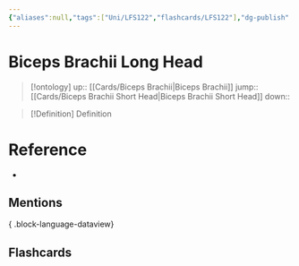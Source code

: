 ```yaml
---
{"aliases":null,"tags":["Uni/LFS122","flashcards/LFS122"],"dg-publish":true,"permalink":"/cards/biceps-brachii-long-head/","dgPassFrontmatter":true}
---
```


# Biceps Brachii Long Head

> [!ontology]
> up:: [[Cards/Biceps Brachii\|Biceps Brachii]]
> jump:: [[Cards/Biceps Brachii Short Head\|Biceps Brachii Short Head]]
> down:: 

> [!Definition] Definition
> 

<style> .container {font-family: sans-serif; text-align: center;} .button-wrapper button {z-index: 1;height: 40px; width: 100px; margin: 10px;padding: 5px;} .excalidraw .App-menu_top .buttonList { display: flex;} .excalidraw-wrapper { height: 800px; margin: 50px; position: relative;} :root[dir="ltr"] .excalidraw .layer-ui__wrapper .zen-mode-transition.App-menu_bottom--transition-left {transform: none;} </style><script src="https://cdn.jsdelivr.net/npm/react@17/umd/react.production.min.js"></script><script src="https://cdn.jsdelivr.net/npm/react-dom@17/umd/react-dom.production.min.js"></script><script type="text/javascript" src="https://cdn.jsdelivr.net/npm/@excalidraw/excalidraw@0/dist/excalidraw.production.min.js"></script><div id="Biceps_Brachii_Long_Head_on_Diagramexcalidraw.md1"></div><script>(function(){const InitialData={"type":"excalidraw","version":2,"source":"https://github.com/zsviczian/obsidian-excalidraw-plugin/releases/tag/1.9.19","elements":[{"id":"W_vN2A3ZrH8cNJMORvUmT","type":"image","x":-45.84853828244093,"y":-131.0879783630371,"width":212.2560975609756,"height":413,"angle":0,"strokeColor":"transparent","backgroundColor":"transparent","fillStyle":"hachure","strokeWidth":1,"strokeStyle":"solid","roughness":1,"opacity":100,"groupIds":[],"frameId":null,"roundness":null,"seed":1400641406,"version":4,"versionNonce":1426071614,"isDeleted":false,"boundElements":null,"updated":1695439515054,"link":null,"locked":false,"status":"pending","fileId":"c8e42e4ad9263bb4bfd69a42d9e00120f63b6fa6","scale":[1,1]},{"id":"97WpkJ6sz7ojwEZnKMDKv","type":"line","x":113.82294368314405,"y":-81.23684465889166,"width":134.258534997915,"height":348.18161944326624,"angle":0,"strokeColor":"#1971c2","backgroundColor":"transparent","fillStyle":"hachure","strokeWidth":4,"strokeStyle":"solid","roughness":1,"opacity":100,"groupIds":[],"frameId":null,"roundness":{"type":2},"seed":219144446,"version":2018,"versionNonce":112242018,"isDeleted":false,"boundElements":null,"updated":1695439625576,"link":null,"locked":false,"points":[[0,0],[1.1990205522642725,-1.4215793581729343],[-10.132831884794172,-11.164094423395397],[-21.25815058887862,-7.589766730124822],[-33.0471513587797,8.282169520798007],[-38.240218762493484,32.40821234876431],[-45.71570079267251,62.22991977421263],[-56.10182606704062,89.52593842910322],[-72.52269504423514,116.65173940450174],[-98.88505711800195,162.93137438992932],[-109.1041469770882,199.78787078027483],[-114.93180039964703,226.2076098285023],[-117.68397264892138,263.1078176789023],[-118.76499018065039,283.88843414424394],[-122.21202525941376,310.05773835193986],[-133.05951444565073,337.01752501987085],[-124.63811764812806,332.7099437932389],[-81.49684614888012,233.3548752085107],[-67.55750185313319,196.137736540159],[-50.40789180474822,151.211422647052],[-38.02222037075698,105.53832151622339],[-37.91110363099311,96.55325553659746],[-33.46774603374136,71.21178662818167],[-28.98613279017158,37.26775624318958],[-27.22664585022804,18.90598778789601],[-21.518305878070294,4.4994374808423885],[-13.254501721899402,-5.360835199832863],[0,0]],"lastCommittedPoint":[0.507255836728973,0.26190045679484797],"startBinding":null,"endBinding":null,"startArrowhead":null,"endArrowhead":null},{"id":"DuyET7SD","type":"rectangle","x":-341.7873642202997,"y":-30.475043625517117,"width":297,"height":37,"angle":0,"strokeColor":"#1e1e1e","backgroundColor":"transparent","fillStyle":"hachure","strokeWidth":1,"strokeStyle":"solid","roughness":1,"opacity":100,"roundness":{"type":1},"seed":73427,"version":100,"versionNonce":935869182,"updated":1695439669749,"isDeleted":false,"groupIds":[],"boundElements":[{"type":"text","id":"hmWDNqxM"},{"id":"jTINb2lrRvlKy3xD3Cb4N","type":"arrow"}],"link":null,"locked":false},{"text":"Biceps Brachii Long Head","fontSize":20,"fontFamily":1,"textAlign":"center","verticalAlign":"middle","baseline":16,"id":"hmWDNqxM","type":"text","x":-315.72726747957705,"y":-24.475043625517117,"width":244.8798065185547,"height":25,"angle":0,"strokeColor":"#1e1e1e","backgroundColor":"transparent","fillStyle":"hachure","strokeWidth":1,"strokeStyle":"solid","roughness":1,"opacity":100,"roundness":{"type":1},"seed":43767,"version":100,"versionNonce":305576958,"updated":1695439664804,"isDeleted":false,"groupIds":[],"boundElements":[],"link":"[[Cards/Biceps Brachii Long Head\|Biceps Brachii Long Head]]","locked":false,"containerId":"DuyET7SD","originalText":"Biceps Brachii Long Head","rawText":"[[Cards/Biceps Brachii Long Head\|Biceps Brachii Long Head]]","lineHeight":1.25},{"id":"jTINb2lrRvlKy3xD3Cb4N","type":"arrow","x":-42.06262532636333,"y":-6.168848511037169,"width":78.95435144049316,"height":42.088727864100946,"angle":0,"strokeColor":"#1e1e1e","backgroundColor":"transparent","fillStyle":"hachure","strokeWidth":2,"strokeStyle":"solid","roughness":1,"opacity":100,"groupIds":[],"frameId":null,"roundness":{"type":2},"seed":28434082,"version":60,"versionNonce":323234622,"isDeleted":false,"boundElements":null,"updated":1695439672230,"link":null,"locked":false,"points":[[0,0],[78.95435144049316,42.088727864100946]],"lastCommittedPoint":null,"startBinding":{"elementId":"DuyET7SD","focus":-0.7659916370230706,"gap":2.724738893936376},"endBinding":null,"startArrowhead":null,"endArrowhead":"arrow"}],"appState":{"theme":"dark","viewBackgroundColor":"#ffffff","currentItemStrokeColor":"#1e1e1e","currentItemBackgroundColor":"transparent","currentItemFillStyle":"hachure","currentItemStrokeWidth":2,"currentItemStrokeStyle":"solid","currentItemRoughness":1,"currentItemOpacity":100,"currentItemFontFamily":1,"currentItemFontSize":20,"currentItemTextAlign":"left","currentItemStartArrowhead":null,"currentItemEndArrowhead":"arrow","scrollX":687.1019418404596,"scrollY":263.27754631869914,"zoom":{"value":1.225838342244766},"currentItemRoundness":"round","gridSize":null,"gridColor":{"Bold":"#C9C9C9FF","Regular":"#EDEDEDFF"},"currentStrokeOptions":null,"previousGridSize":null,"frameRendering":{"enabled":true,"clip":true,"name":true,"outline":true}},"files":{}};InitialData.scrollToContent=true;App=()=>{const e=React.useRef(null),t=React.useRef(null),[n,i]=React.useState({width:void 0,height:void 0});return React.useEffect(()=>{i({width:t.current.getBoundingClientRect().width,height:t.current.getBoundingClientRect().height});const e=()=>{i({width:t.current.getBoundingClientRect().width,height:t.current.getBoundingClientRect().height})};return window.addEventListener("resize",e),()=>window.removeEventListener("resize",e)},[t]),React.createElement(React.Fragment,null,React.createElement("div",{className:"excalidraw-wrapper",ref:t},React.createElement(ExcalidrawLib.Excalidraw,{ref:e,width:n.width,height:n.height,initialData:InitialData,viewModeEnabled:!0,zenModeEnabled:!0,gridModeEnabled:!1})))},excalidrawWrapper=document.getElementById("Biceps_Brachii_Long_Head_on_Diagramexcalidraw.md1");ReactDOM.render(React.createElement(App),excalidrawWrapper);})();</script>
# Reference
- 

## Mentions

{ .block-language-dataview}

## Flashcards
